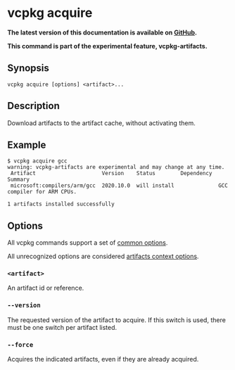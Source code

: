 # vcpkg acquire

**The latest version of this documentation is available on [GitHub](https://github.com/Microsoft/vcpkg/tree/master/docs/commands/acquire.md).**

**This command is part of the experimental feature, vcpkg-artifacts.**

## Synopsis
```no-highlight
vcpkg acquire [options] <artifact>...
```

## Description

Download artifacts to the artifact cache, without activating them.

## Example
```no-highlight
$ vcpkg acquire gcc
warning: vcpkg-artifacts are experimental and may change at any time.
 Artifact                     Version    Status        Dependency  Summary
 microsoft:compilers/arm/gcc  2020.10.0  will install              GCC compiler for ARM CPUs.

1 artifacts installed successfully
```

## Options

All vcpkg commands support a set of [common options](common-options.md).

All unrecognized options are considered [artifacts context options](artifacts-context-options.md).

### `<artifact>`

An artifact id or reference.

<a name="version"></a>

### `--version`

The requested version of the artifact to acquire. If this switch is used, there must be one switch per artifact listed.

<a name="force"></a>

### `--force`

Acquires the indicated artifacts, even if they are already acquired.
